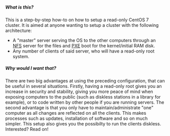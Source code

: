 ##### What is this?
This is a step-by-step how-to on how to setup a read-only CentOS 7 cluster. It is aimed at anyone wanting to setup a cluster with the following architecture:
  * A "master" server serving the OS to the other computers through an [NFS](https://en.wikipedia.org/wiki/Network_File_System) server for the files and [PXE](https://en.wikipedia.org/wiki/Preboot_Execution_Environment) boot for the kernel/initial RAM disk.
  * Any number of clients of said server, who will have a read-only root system.

##### Why would I want that?
There are two big advantages at using the preceding configuration, that can be useful in several situations. Firstly, having a read-only root gives you an increase in security and stability, giving you more peace of mind when exposing computers to the public (such as diskless stations in a library for example), or to code written by other people if you are running servers. The second advantage is that you only have to maintain/administrate "one" computer as all changes are reflected on all the clients. This makes processes such as updates, installation of software and so on much simpler. This setup also gives you the possibilty to run the clients diskless. Interested? Read on!
